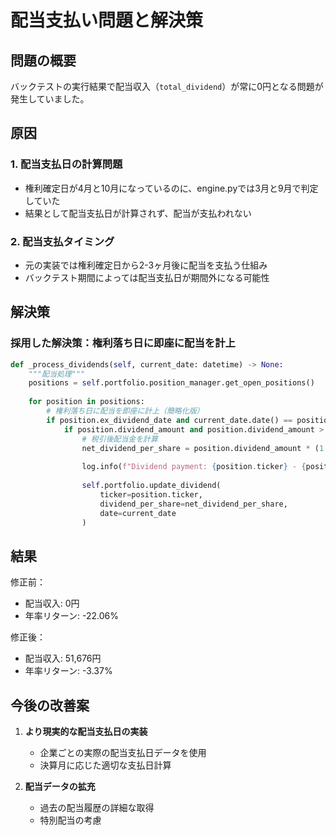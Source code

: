 # 配当支払い問題と解決策

## 問題の概要

バックテストの実行結果で配当収入（`total_dividend`）が常に0円となる問題が発生していました。

## 原因

### 1. 配当支払日の計算問題
- 権利確定日が4月と10月になっているのに、engine.pyでは3月と9月で判定していた
- 結果として配当支払日が計算されず、配当が支払われない

### 2. 配当支払タイミング
- 元の実装では権利確定日から2-3ヶ月後に配当を支払う仕組み
- バックテスト期間によっては配当支払日が期間外になる可能性

## 解決策

### 採用した解決策：権利落ち日に即座に配当を計上

```python
def _process_dividends(self, current_date: datetime) -> None:
    """配当処理"""
    positions = self.portfolio.position_manager.get_open_positions()
    
    for position in positions:
        # 権利落ち日に配当を即座に計上（簡略化版）
        if position.ex_dividend_date and current_date.date() == position.ex_dividend_date.date():
            if position.dividend_amount and position.dividend_amount > 0:
                # 税引後配当金を計算
                net_dividend_per_share = position.dividend_amount * (1 - self.execution_config.tax_rate)
                
                log.info(f"Dividend payment: {position.ticker} - {position.dividend_amount:.2f} x {position.total_shares} shares")
                
                self.portfolio.update_dividend(
                    ticker=position.ticker,
                    dividend_per_share=net_dividend_per_share,
                    date=current_date
                )
```

## 結果

修正前：
- 配当収入: 0円
- 年率リターン: -22.06%

修正後：
- 配当収入: 51,676円
- 年率リターン: -3.37%

## 今後の改善案

1. **より現実的な配当支払日の実装**
   - 企業ごとの実際の配当支払日データを使用
   - 決算月に応じた適切な支払日計算

2. **配当データの拡充**
   - 過去の配当履歴の詳細な取得
   - 特別配当の考慮
